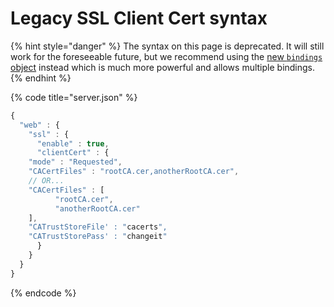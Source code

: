 # Legacy SSL Client Cert syntax

{% hint style="danger" %}
The syntax on this page is deprecated.  It will still work for the foreseeable future, but we recommend using the [new `bindings` object](./) instead which is much more powerful and allows multiple bindings.
{% endhint %}

{% code title="server.json" %}
```javascript
{
  "web" : {
    "ssl" : {
      "enable" : true,
      "clientCert" : {
	"mode" : "Requested",
	"CACertFiles" : "rootCA.cer,anotherRootCA.cer",
	// OR...
	"CACertFiles" : [
    	  "rootCA.cer",
          "anotherRootCA.cer"
	],
	"CATrustStoreFile' : "cacerts",
	"CATrustStorePass' : "changeit"
      }
    }
  }
}
```
{% endcode %}

